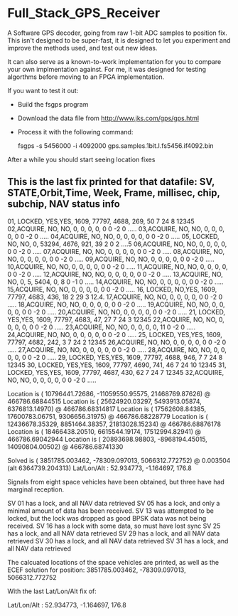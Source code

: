 # Full_Stack_GPS_Receiver

A Software GPS decoder, going from raw 1-bit ADC samples to 
position fix.  This isn't designed to be super-fast, it is 
designed to let you experiment and improve the methods used, 
and test out new ideas.


It can also serve as a known-to-work implementation for you 
to compare your own implmentation against.  For me, it was
designed for testing algorthms before moving to an FPGA 
implementation.

If you want to test it out:
- Build the fsgps program 
- Download the data file from http://www.jks.com/gps/gps.html
- Process it with the following command:

    fsgps -s 5456000 -i 4092000 gps.samples.1bit.I.fs5456.if4092.bin

After a while you should start seeing location fixes

This is the last fix printed for that datafile:
SV, STATE,Orbit,Time,  Week,       Frame,  millisec,       chip,   subchip, NAV status info
-------------------------------------------------------------------------------------------
01, LOCKED, YES,YES,   1609,       77797,      4688,        269,         50 7  24  8 12345
02,ACQUIRE,  NO, NO,      0,           0,         0,          0,          0 0  -2  0 .....
03,ACQUIRE,  NO, NO,      0,           0,         0,          0,          0 0  -2  0 .....
04,ACQUIRE,  NO, NO,      0,           0,         0,          0,          0 0  -2  0 .....
05, LOCKED,  NO, NO,      0,       53294,      4676,        921,         39 2   0  2 ....5
06,ACQUIRE,  NO, NO,      0,           0,         0,          0,          0 0  -2  0 .....
07,ACQUIRE,  NO, NO,      0,           0,         0,          0,          0 0  -2  0 .....
08,ACQUIRE,  NO, NO,      0,           0,         0,          0,          0 0  -2  0 .....
09,ACQUIRE,  NO, NO,      0,           0,         0,          0,          0 0  -2  0 .....
10,ACQUIRE,  NO, NO,      0,           0,         0,          0,          0 0  -2  0 .....
11,ACQUIRE,  NO, NO,      0,           0,         0,          0,          0 0  -2  0 .....
12,ACQUIRE,  NO, NO,      0,           0,         0,          0,          0 0  -2  0 .....
13,ACQUIRE,  NO, NO,      0,           5,      5404,          0,          8 0  -1  0 .....
14,ACQUIRE,  NO, NO,      0,           0,         0,          0,          0 0  -2  0 .....
15,ACQUIRE,  NO, NO,      0,           0,         0,          0,          0 0  -2  0 .....
16, LOCKED,  NO,YES,   1609,       77797,      4683,        436,         18 2  29  3 12.4.
17,ACQUIRE,  NO, NO,      0,           0,         0,          0,          0 0  -2  0 .....
18,ACQUIRE,  NO, NO,      0,           0,         0,          0,          0 0  -2  0 .....
19,ACQUIRE,  NO, NO,      0,           0,         0,          0,          0 0  -2  0 .....
20,ACQUIRE,  NO, NO,      0,           0,         0,          0,          0 0  -2  0 .....
21, LOCKED, YES,YES,   1609,       77797,      4683,         47,         27 7  24  3 12345
22,ACQUIRE,  NO, NO,      0,           0,         0,          0,          0 0  -2  0 .....
23,ACQUIRE,  NO, NO,      0,           0,         0,          0,         11 0  -2  0 .....
24,ACQUIRE,  NO, NO,      0,           0,         0,          0,          0 0  -2  0 .....
25, LOCKED, YES,YES,   1609,       77797,      4682,        242,          3 7  24  2 12345
26,ACQUIRE,  NO, NO,      0,           0,         0,          0,          0 0  -2  0 .....
27,ACQUIRE,  NO, NO,      0,           0,         0,          0,          0 0  -2  0 .....
28,ACQUIRE,  NO, NO,      0,           0,         0,          0,          0 0  -2  0 .....
29, LOCKED, YES,YES,   1609,       77797,      4688,        946,          7 7  24  8 12345
30, LOCKED, YES,YES,   1609,       77797,      4690,        741,         46 7  24 10 12345
31, LOCKED, YES,YES,   1609,       77797,      4687,        430,         62 7  24  7 12345
32,ACQUIRE,  NO, NO,      0,           0,         0,          0,          0 0  -2  0 .....

Location is (  10796441.72686,  -11059550.95575,   21468769.87626) @ 466786.68844515
Location is (  25624920.03297,    5493913.05874,    6376813.14970) @ 466786.68314817
Location is (  17562608.84385,   17600783.06751,    9306656.31975) @ 466786.68228779
Location is (  12436678.35329,    8851464.38357,   21813028.15234) @ 466786.68876178
Location is (  18466438.20510,    6615544.19174,   17512994.82941) @ 466786.69042944
Location is (  20893698.98803,   -8968194.45015,   14090804.00502) @ 466786.68741330

Solved is  (      3851785.003462,        -78309.097013,       5066312.772752) @             0.003504 (alt       6364739.204313)
Lat/Lon/Alt :            52.934773,            -1.164697,                176.8

Signals from eight space vehicles have been obtained, but three have had marginal reception.

SV 01 has a lock, and all NAV data retrieved 
SV 05 has a lock, and only a minimal amount of data has been received.
SV 13 was attempted to be locked, but the lock was dropped as good BPSK data was not being received.
SV 16 has a lock with some data, so must have lost sync
SV 25 has a lock, and all NAV data retrieved 
SV 29 has a lock, and all NAV data retrieved 
SV 30 has a lock, and all NAV data retrieved 
SV 31 has a lock, and all NAV data retrieved 


The calcuated locations of the space vehicles are printed, as well as the ECEF solution for position:
    3851785.003462,        -78309.097013,       5066312.772752

With the last Lat/Lon/Alt fix of:

   Lat/Lon/Alt :            52.934773,            -1.164697,                176.8

